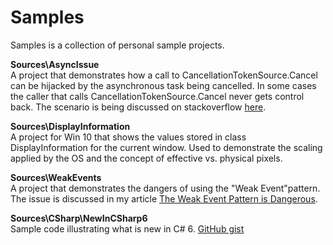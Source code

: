 # Samples
Samples is a collection of personal sample projects.

**Sources\AsyncIssue**  
A project that demonstrates how a call to CancellationTokenSource.Cancel can be hijacked by the asynchronous task being cancelled. In some cases the caller that calls CancellationTokenSource.Cancel never gets control back.
The scenario is being discussed on stackoverflow [here](https://stackoverflow.com/questions/31495411/a-call-to-cancellationtokensource-cancel-never-returns).

**Sources\DisplayInformation**  
A project for Win 10 that shows the values stored in class DisplayInformation for the current window. Used to demonstrate the scaling applied by the OS and the concept of effective vs. physical pixels.

**Sources\WeakEvents**  
A project that demonstrates the dangers of using the "Weak Event"pattern. The issue is discussed in my article [The Weak Event Pattern is Dangerous](http://ladimolnar.com/2015/09/14/the-weak-event-pattern-is-dangerous/).

**Sources\CSharp\NewInCSharp6**  
Sample code illustrating what is new in C# 6. [GitHub gist](https://gist.github.com/ladimolnar/d982ae6deb80c78b47496b182d84c3a2)
